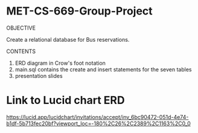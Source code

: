 # MET-CS-669-Group-Project

OBJECTIVE

Create a relational database for Bus reservations.

CONTENTS

1) ERD diagram in Crow's foot notation
2) main.sql contains the create and insert statements for the seven tables
3) presentation slides

# Link to Lucid chart ERD
https://lucid.app/lucidchart/invitations/accept/inv_6bc90472-051d-4e74-b1df-5b713fec20bf?viewport_loc=-180%2C26%2C2389%2C1163%2C0_0
